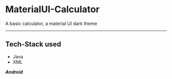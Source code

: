 # MaterialUI-Calculator
A basic calculator, a material UI dark theme

---

## Tech-Stack used
- Java
- XML

***Android***
